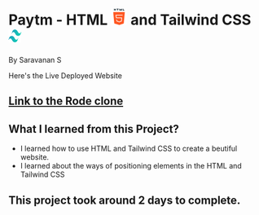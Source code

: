 # Paytm - HTML ![html-5](./assets/html-5.png) and Tailwind CSS <img src="./assets/tailwind-css-logo.png" width=25 height=25> 

By Saravanan S


Here's the Live Deployed Website

## [Link to the Rode clone](https://proj-rode-clone.netlify.app/) 

<!-- ![Completed Website](./1.png) -->

## What I learned from this Project?
- I learned how to use HTML and Tailwind CSS to create a beutiful website.
- I learned about the ways of positioning elements in the HTML and Tailwind CSS

## This project took around 2 days to complete.
